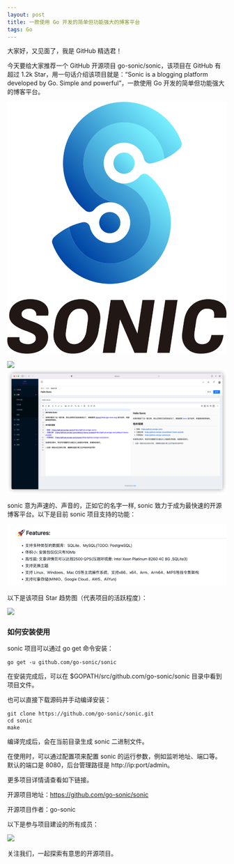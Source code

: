 ```yaml
---
layout: post
title: 一款使用 Go 开发的简单但功能强大的博客平台
tags: Go
---
```


大家好，又见面了，我是 GitHub 精选君！

今天要给大家推荐一个 GitHub 开源项目 go-sonic/sonic，该项目在 GitHub 有超过 1.2k Star，用一句话介绍该项目就是：“Sonic is a blogging platform developed by Go. Simple and powerful”，一款使用 Go 开发的简单但功能强大的博客平台。

![](https://raw.githubusercontent.com/go-sonic/resources/master/logo/logo.svg)

![](https://github.com/go-sonic/default-theme-anatole/raw/master/screenshot.png)
![](https://github.com/go-sonic/resources/raw/master/console-screenshot.png)

sonic 意为声速的、声音的，正如它的名字一样, sonic 致力于成为最快速的开源博客平台。以下是目前 sonic 项目支持的功能：

![](https://raw.githubusercontent.com/ZhuPeng/pic/master/images/compress_image-20230311191240830.png)


以下是该项目 Star 趋势图（代表项目的活跃程度）：

![](https://api.star-history.com/svg?repos=go-sonic/sonic&type=Timeline)

### 如何安装使用

sonic 项目可以通过 go get 命令安装：
```
go get -u github.com/go-sonic/sonic
```

在安装完成后，可以在 $GOPATH/src/github.com/go-sonic/sonic 目录中看到项目文件。

也可以直接下载源码并手动编译安装：
```
git clone https://github.com/go-sonic/sonic.git
cd sonic
make
```

编译完成后，会在当前目录生成 sonic 二进制文件。

在使用时，可以通过配置项来配置 sonic 的运行参数，例如监听地址、端口等。默认的端口是 8080，后台管理路径是 http://ip:port/admin。

更多项目详情请查看如下链接。

开源项目地址：https://github.com/go-sonic/sonic 

开源项目作者：go-sonic

以下是参与项目建设的所有成员：

![](https://contrib.rocks/image?repo=go-sonic/sonic)



关注我们，一起探索有意思的开源项目。
